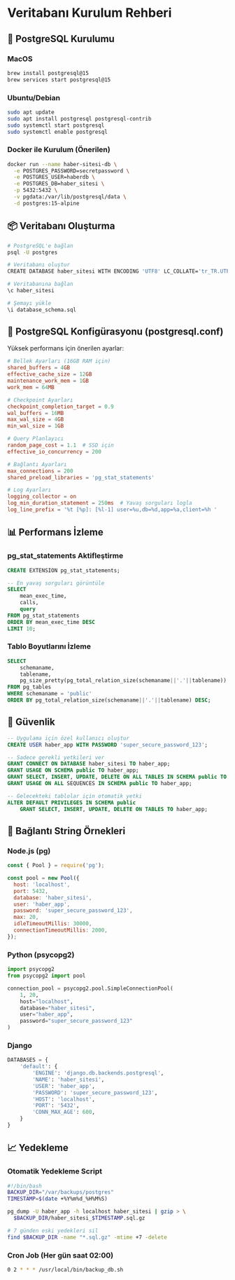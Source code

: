 # Veritabanı Kurulum Rehberi

## 🚀 PostgreSQL Kurulumu

### MacOS
```bash
brew install postgresql@15
brew services start postgresql@15
```

### Ubuntu/Debian
```bash
sudo apt update
sudo apt install postgresql postgresql-contrib
sudo systemctl start postgresql
sudo systemctl enable postgresql
```

### Docker ile Kurulum (Önerilen)
```bash
docker run --name haber-sitesi-db \
  -e POSTGRES_PASSWORD=secretpassword \
  -e POSTGRES_USER=haberdb \
  -e POSTGRES_DB=haber_sitesi \
  -p 5432:5432 \
  -v pgdata:/var/lib/postgresql/data \
  -d postgres:15-alpine
```

## 📦 Veritabanı Oluşturma

```bash
# PostgreSQL'e bağlan
psql -U postgres

# Veritabanı oluştur
CREATE DATABASE haber_sitesi WITH ENCODING 'UTF8' LC_COLLATE='tr_TR.UTF-8' LC_CTYPE='tr_TR.UTF-8';

# Veritabanına bağlan
\c haber_sitesi

# Şemayı yükle
\i database_schema.sql
```

## 🔧 PostgreSQL Konfigürasyonu (postgresql.conf)

Yüksek performans için önerilen ayarlar:

```conf
# Bellek Ayarları (16GB RAM için)
shared_buffers = 4GB
effective_cache_size = 12GB
maintenance_work_mem = 1GB
work_mem = 64MB

# Checkpoint Ayarları
checkpoint_completion_target = 0.9
wal_buffers = 16MB
max_wal_size = 4GB
min_wal_size = 1GB

# Query Planlayıcı
random_page_cost = 1.1  # SSD için
effective_io_concurrency = 200

# Bağlantı Ayarları
max_connections = 200
shared_preload_libraries = 'pg_stat_statements'

# Log Ayarları
logging_collector = on
log_min_duration_statement = 250ms  # Yavaş sorguları logla
log_line_prefix = '%t [%p]: [%l-1] user=%u,db=%d,app=%a,client=%h '
```

## 📊 Performans İzleme

### pg_stat_statements Aktifleştirme
```sql
CREATE EXTENSION pg_stat_statements;

-- En yavaş sorguları görüntüle
SELECT 
    mean_exec_time,
    calls,
    query
FROM pg_stat_statements
ORDER BY mean_exec_time DESC
LIMIT 10;
```

### Tablo Boyutlarını İzleme
```sql
SELECT
    schemaname,
    tablename,
    pg_size_pretty(pg_total_relation_size(schemaname||'.'||tablename)) AS size
FROM pg_tables
WHERE schemaname = 'public'
ORDER BY pg_total_relation_size(schemaname||'.'||tablename) DESC;
```

## 🔐 Güvenlik

```sql
-- Uygulama için özel kullanıcı oluştur
CREATE USER haber_app WITH PASSWORD 'super_secure_password_123';

-- Sadece gerekli yetkileri ver
GRANT CONNECT ON DATABASE haber_sitesi TO haber_app;
GRANT USAGE ON SCHEMA public TO haber_app;
GRANT SELECT, INSERT, UPDATE, DELETE ON ALL TABLES IN SCHEMA public TO haber_app;
GRANT USAGE ON ALL SEQUENCES IN SCHEMA public TO haber_app;

-- Gelecekteki tablolar için otomatik yetki
ALTER DEFAULT PRIVILEGES IN SCHEMA public 
    GRANT SELECT, INSERT, UPDATE, DELETE ON TABLES TO haber_app;
```

## 🎯 Bağlantı String Örnekleri

### Node.js (pg)
```javascript
const { Pool } = require('pg');

const pool = new Pool({
  host: 'localhost',
  port: 5432,
  database: 'haber_sitesi',
  user: 'haber_app',
  password: 'super_secure_password_123',
  max: 20,
  idleTimeoutMillis: 30000,
  connectionTimeoutMillis: 2000,
});
```

### Python (psycopg2)
```python
import psycopg2
from psycopg2 import pool

connection_pool = psycopg2.pool.SimpleConnectionPool(
    1, 20,
    host="localhost",
    database="haber_sitesi",
    user="haber_app",
    password="super_secure_password_123"
)
```

### Django
```python
DATABASES = {
    'default': {
        'ENGINE': 'django.db.backends.postgresql',
        'NAME': 'haber_sitesi',
        'USER': 'haber_app',
        'PASSWORD': 'super_secure_password_123',
        'HOST': 'localhost',
        'PORT': '5432',
        'CONN_MAX_AGE': 600,
    }
}
```

## 📈 Yedekleme

### Otomatik Yedekleme Script
```bash
#!/bin/bash
BACKUP_DIR="/var/backups/postgres"
TIMESTAMP=$(date +%Y%m%d_%H%M%S)

pg_dump -U haber_app -h localhost haber_sitesi | gzip > \
  $BACKUP_DIR/haber_sitesi_$TIMESTAMP.sql.gz

# 7 günden eski yedekleri sil
find $BACKUP_DIR -name "*.sql.gz" -mtime +7 -delete
```

### Cron Job (Her gün saat 02:00)
```bash
0 2 * * * /usr/local/bin/backup_db.sh
```
